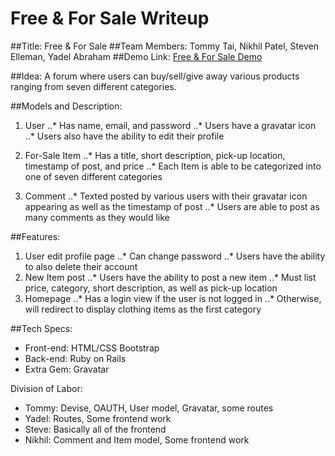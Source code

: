 Free & For Sale Writeup
=======================

##Title: Free & For Sale
##Team Members: Tommy Tai, Nikhil Patel, Steven Elleman, Yadel Abraham
##Demo Link: [Free & For Sale Demo](https://freeforsale.herokuapp.com/)

##Idea: A forum where users can buy/sell/give away various products ranging from seven different categories.

##Models and Description:
1. User
..* Has name, email, and password
..* Users have a gravatar icon
..* Users also have the ability to edit their profile

2. For-Sale Item
..* Has a title, short description, pick-up location, timestamp of post, and price
..* Each Item is able to be categorized into one of seven different categories

3. Comment
..* Texted posted by various users with their gravatar icon appearing as well as the timestamp of post
..* Users are able to post as many comments as they would like

##Features:
1. User edit profile page
..* Can change password
..* Users have the ability to also delete their account
2. New Item post
..* Users have the ability to post a new item
..* Must list price, category, short description, as well as pick-up location
3. Homepage
..* Has a login view if the user is not logged in
..* Otherwise, will redirect to display clothing items as the first category

##Tech Specs:
* Front-end: HTML/CSS Bootstrap
* Back-end: Ruby on Rails
* Extra Gem: Gravatar

Division of Labor:
* Tommy: Devise, OAUTH, User model, Gravatar, some routes
* Yadel: Routes, Some frontend work
* Steve: Basically all of the frontend
* Nikhil: Comment and Item model, Some frontend work
